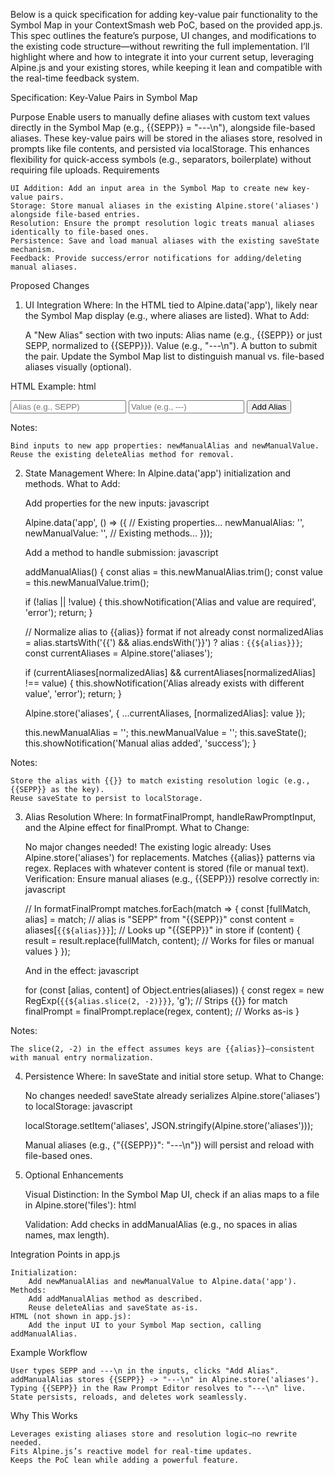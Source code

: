 Below is a quick specification for adding key-value pair functionality to the Symbol Map in your ContextSmash web PoC, based on the provided app.js. This spec outlines the feature’s purpose, UI changes, and modifications to the existing code structure—without rewriting the full implementation. I’ll highlight where and how to integrate it into your current setup, leveraging Alpine.js and your existing stores, while keeping it lean and compatible with the real-time feedback system.

Specification: Key-Value Pairs in Symbol Map

Purpose
Enable users to manually define aliases with custom text values directly in the Symbol Map (e.g., {{SEPP}} = "---\n"), alongside file-based aliases. These key-value pairs will be stored in the aliases store, resolved in prompts like file contents, and persisted via localStorage. This enhances flexibility for quick-access symbols (e.g., separators, boilerplate) without requiring file uploads.
Requirements

    UI Addition: Add an input area in the Symbol Map to create new key-value pairs.
    Storage: Store manual aliases in the existing Alpine.store('aliases') alongside file-based entries.
    Resolution: Ensure the prompt resolution logic treats manual aliases identically to file-based ones.
    Persistence: Save and load manual aliases with the existing saveState mechanism.
    Feedback: Provide success/error notifications for adding/deleting manual aliases.

Proposed Changes
1. UI Integration
Where: In the HTML tied to Alpine.data('app'), likely near the Symbol Map display (e.g., where aliases are listed).
What to Add:

    A "New Alias" section with two inputs:
        Alias name (e.g., {{SEPP}} or just SEPP, normalized to {{SEPP}}).
        Value (e.g., "---\n").
    A button to submit the pair.
    Update the Symbol Map list to distinguish manual vs. file-based aliases visually (optional).

HTML Example:
html

<div class="symbol-map">
  <!-- Existing alias list -->
  <template x-for="(content, alias) in $store.aliases" :key="alias">
    <div>
      <span x-text="`{{${alias}}}`"></span> -> 
      <span x-text="content.length > 50 ? content.slice(0, 50) + '...' : content"></span>
      <button @click="deleteAlias(alias)">Delete</button>
    </div>
  </template>
  <!-- New key-value input -->
  <div class="new-alias-input">
    <input x-model="newManualAlias" placeholder="Alias (e.g., SEPP)" />
    <input x-model="newManualValue" placeholder="Value (e.g., ---)" />
    <button @click="addManualAlias">Add Alias</button>
  </div>
</div>

Notes:

    Bind inputs to new app properties: newManualAlias and newManualValue.
    Reuse the existing deleteAlias method for removal.

2. State Management
Where: In Alpine.data('app') initialization and methods.
What to Add:

    Add properties for the new inputs:
    javascript

    Alpine.data('app', () => ({
      // Existing properties...
      newManualAlias: '',
      newManualValue: '',
      // Existing methods...
    }));

    Add a method to handle submission:
    javascript

    addManualAlias() {
      const alias = this.newManualAlias.trim();
      const value = this.newManualValue.trim();

      if (!alias || !value) {
        this.showNotification('Alias and value are required', 'error');
        return;
      }

      // Normalize alias to {{alias}} format if not already
      const normalizedAlias = alias.startsWith('{{') && alias.endsWith('}}') ? alias : `{{${alias}}}`;
      const currentAliases = Alpine.store('aliases');

      if (currentAliases[normalizedAlias] && currentAliases[normalizedAlias] !== value) {
        this.showNotification('Alias already exists with different value', 'error');
        return;
      }

      Alpine.store('aliases', {
        ...currentAliases,
        [normalizedAlias]: value
      });

      this.newManualAlias = '';
      this.newManualValue = '';
      this.saveState();
      this.showNotification('Manual alias added', 'success');
    }

Notes:

    Store the alias with {{}} to match existing resolution logic (e.g., {{SEPP}} as the key).
    Reuse saveState to persist to localStorage.

3. Alias Resolution
Where: In formatFinalPrompt, handleRawPromptInput, and the Alpine effect for finalPrompt.
What to Change:

    No major changes needed! The existing logic already:
        Uses Alpine.store('aliases') for replacements.
        Matches {{alias}} patterns via regex.
        Replaces with whatever content is stored (file or manual text).
    Verification: Ensure manual aliases (e.g., {{SEPP}}) resolve correctly in:
    javascript

    // In formatFinalPrompt
    matches.forEach(match => {
      const [fullMatch, alias] = match; // alias is "SEPP" from "{{SEPP}}"
      const content = aliases[`{{${alias}}}`]; // Looks up "{{SEPP}}" in store
      if (content) {
        result = result.replace(fullMatch, content); // Works for files or manual values
      }
    });

    And in the effect:
    javascript

    for (const [alias, content] of Object.entries(aliases)) {
      const regex = new RegExp(`{{${alias.slice(2, -2)}}}`, 'g'); // Strips {{}} for match
      finalPrompt = finalPrompt.replace(regex, content); // Works as-is
    }

Notes:

    The slice(2, -2) in the effect assumes keys are {{alias}}—consistent with manual entry normalization.

4. Persistence
Where: In saveState and initial store setup.
What to Change:

    No changes needed! saveState already serializes Alpine.store('aliases') to localStorage:
    javascript

    localStorage.setItem('aliases', JSON.stringify(Alpine.store('aliases')));

    Manual aliases (e.g., {"{{SEPP}}": "---\n"}) will persist and reload with file-based ones.

5. Optional Enhancements

    Visual Distinction: In the Symbol Map UI, check if an alias maps to a file in Alpine.store('files'):
    html

    <span x-text="Object.values($store.files).some(f => f.content === content) ? 'File' : 'Manual'"></span>

    Validation: Add checks in addManualAlias (e.g., no spaces in alias names, max length).

Integration Points in app.js

    Initialization:
        Add newManualAlias and newManualValue to Alpine.data('app').
    Methods:
        Add addManualAlias method as described.
        Reuse deleteAlias and saveState as-is.
    HTML (not shown in app.js):
        Add the input UI to your Symbol Map section, calling addManualAlias.

Example Workflow

    User types SEPP and ---\n in the inputs, clicks "Add Alias".
    addManualAlias stores {{SEPP}} -> "---\n" in Alpine.store('aliases').
    Typing {{SEPP}} in the Raw Prompt Editor resolves to "---\n" live.
    State persists, reloads, and deletes work seamlessly.

Why This Works

    Leverages existing aliases store and resolution logic—no rewrite needed.
    Fits Alpine.js’s reactive model for real-time updates.
    Keeps the PoC lean while adding a powerful feature.

